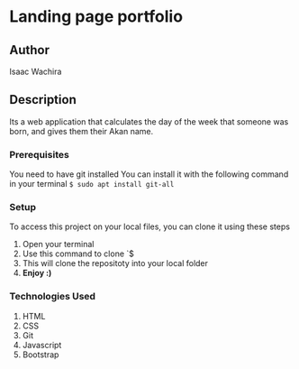 # Landing page portfolio
## Author
Isaac Wachira
## Description
Its a web application that calculates the day of the week that someone was born, and gives them their Akan name.
### Prerequisites
You need to have git installed
You can install it with the following command in your terminal
`$ sudo apt install git-all`
### Setup
To access this project on your local files, you can clone it using these steps
1. Open your terminal
1. Use this command to clone `$
1. This will clone the repositoty into your local folder
1. __Enjoy :)__
### Technologies Used
1. HTML
1. CSS
1. Git
1. Javascript
1. Bootstrap
##